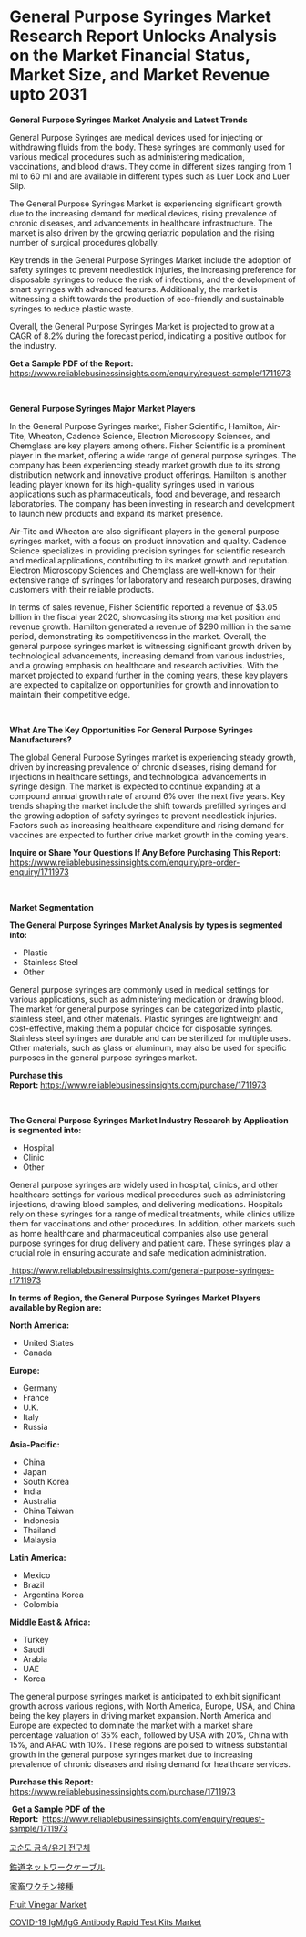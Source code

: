 <p><h1>General Purpose Syringes Market Research Report Unlocks Analysis on the Market Financial Status, Market Size, and Market Revenue upto 2031</h1></p><p><strong>General Purpose Syringes Market Analysis and Latest Trends</strong></p>
<p><p>General Purpose Syringes are medical devices used for injecting or withdrawing fluids from the body. These syringes are commonly used for various medical procedures such as administering medication, vaccinations, and blood draws. They come in different sizes ranging from 1 ml to 60 ml and are available in different types such as Luer Lock and Luer Slip.</p><p>The General Purpose Syringes Market is experiencing significant growth due to the increasing demand for medical devices, rising prevalence of chronic diseases, and advancements in healthcare infrastructure. The market is also driven by the growing geriatric population and the rising number of surgical procedures globally.</p><p>Key trends in the General Purpose Syringes Market include the adoption of safety syringes to prevent needlestick injuries, the increasing preference for disposable syringes to reduce the risk of infections, and the development of smart syringes with advanced features. Additionally, the market is witnessing a shift towards the production of eco-friendly and sustainable syringes to reduce plastic waste.</p><p>Overall, the General Purpose Syringes Market is projected to grow at a CAGR of 8.2% during the forecast period, indicating a positive outlook for the industry.</p></p>
<p><strong>Get a Sample PDF of the Report:&nbsp;</strong> <a href="https://www.reliablebusinessinsights.com/enquiry/request-sample/1711973">https://www.reliablebusinessinsights.com/enquiry/request-sample/1711973</a></p>
<p>&nbsp;</p>
<p><strong>General Purpose Syringes Major Market Players</strong></p>
<p><p>In the General Purpose Syringes market, Fisher Scientific, Hamilton, Air-Tite, Wheaton, Cadence Science, Electron Microscopy Sciences, and Chemglass are key players among others. Fisher Scientific is a prominent player in the market, offering a wide range of general purpose syringes. The company has been experiencing steady market growth due to its strong distribution network and innovative product offerings. Hamilton is another leading player known for its high-quality syringes used in various applications such as pharmaceuticals, food and beverage, and research laboratories. The company has been investing in research and development to launch new products and expand its market presence.</p><p>Air-Tite and Wheaton are also significant players in the general purpose syringes market, with a focus on product innovation and quality. Cadence Science specializes in providing precision syringes for scientific research and medical applications, contributing to its market growth and reputation. Electron Microscopy Sciences and Chemglass are well-known for their extensive range of syringes for laboratory and research purposes, drawing customers with their reliable products.</p><p>In terms of sales revenue, Fisher Scientific reported a revenue of $3.05 billion in the fiscal year 2020, showcasing its strong market position and revenue growth. Hamilton generated a revenue of $290 million in the same period, demonstrating its competitiveness in the market. Overall, the general purpose syringes market is witnessing significant growth driven by technological advancements, increasing demand from various industries, and a growing emphasis on healthcare and research activities. With the market projected to expand further in the coming years, these key players are expected to capitalize on opportunities for growth and innovation to maintain their competitive edge.</p></p>
<p>&nbsp;</p>
<p><strong>What Are The Key Opportunities For General Purpose Syringes Manufacturers?</strong></p>
<p><p>The global General Purpose Syringes market is experiencing steady growth, driven by increasing prevalence of chronic diseases, rising demand for injections in healthcare settings, and technological advancements in syringe design. The market is expected to continue expanding at a compound annual growth rate of around 6% over the next five years. Key trends shaping the market include the shift towards prefilled syringes and the growing adoption of safety syringes to prevent needlestick injuries. Factors such as increasing healthcare expenditure and rising demand for vaccines are expected to further drive market growth in the coming years.</p></p>
<p><strong>Inquire or Share Your Questions If Any Before Purchasing This Report:</strong> <a href="https://www.reliablebusinessinsights.com/enquiry/pre-order-enquiry/1711973">https://www.reliablebusinessinsights.com/enquiry/pre-order-enquiry/1711973</a></p>
<p>&nbsp;</p>
<p><strong>Market Segmentation</strong></p>
<p><strong>The General Purpose Syringes Market Analysis by types is segmented into:</strong></p>
<p><ul><li>Plastic</li><li>Stainless Steel</li><li>Other</li></ul></p>
<p><p>General purpose syringes are commonly used in medical settings for various applications, such as administering medication or drawing blood. The market for general purpose syringes can be categorized into plastic, stainless steel, and other materials. Plastic syringes are lightweight and cost-effective, making them a popular choice for disposable syringes. Stainless steel syringes are durable and can be sterilized for multiple uses. Other materials, such as glass or aluminum, may also be used for specific purposes in the general purpose syringes market.</p></p>
<p><strong>Purchase this Report:&nbsp;</strong><a href="https://www.reliablebusinessinsights.com/purchase/1711973">https://www.reliablebusinessinsights.com/purchase/1711973</a></p>
<p>&nbsp;</p>
<p><strong>The General Purpose Syringes Market Industry Research by Application is segmented into:</strong></p>
<p><ul><li>Hospital</li><li>Clinic</li><li>Other</li></ul></p>
<p><p>General purpose syringes are widely used in hospital, clinics, and other healthcare settings for various medical procedures such as administering injections, drawing blood samples, and delivering medications. Hospitals rely on these syringes for a range of medical treatments, while clinics utilize them for vaccinations and other procedures. In addition, other markets such as home healthcare and pharmaceutical companies also use general purpose syringes for drug delivery and patient care. These syringes play a crucial role in ensuring accurate and safe medication administration.</p></p>
<p><a href="https://www.reliablebusinessinsights.com/general-purpose-syringes-r1711973">&nbsp;https://www.reliablebusinessinsights.com/general-purpose-syringes-r1711973</a></p>
<p><strong>In terms of Region, the General Purpose Syringes Market Players available by Region are:</strong></p>
<p>
    <p> <strong> North America: </strong>
        <ul>
            <li>United States</li>
            <li>Canada</li>
        </ul>
        </p> 
    <p> <strong> Europe: </strong>
        <ul>
            <li>Germany</li>
            <li>France</li>
            <li>U.K.</li>
            <li>Italy</li>
            <li>Russia</li>
        </ul>
        </p> 
    <p> <strong> Asia-Pacific: </strong>
        <ul>
            <li>China</li>
            <li>Japan</li>
            <li>South Korea</li>
            <li>India</li>
            <li>Australia</li>
            <li>China Taiwan</li>
            <li>Indonesia</li>
            <li>Thailand</li>
            <li>Malaysia</li>
        </ul>
        </p> 
    <p> <strong> Latin America: </strong>
        <ul>
            <li>Mexico</li>
            <li>Brazil</li>
            <li>Argentina Korea</li>
            <li>Colombia</li>
        </ul>
        </p> 
    <p> <strong> Middle East & Africa: </strong>
        <ul>
            <li>Turkey</li>
            <li>Saudi</li>
            <li>Arabia</li>
            <li>UAE</li>
            <li>Korea</li>
        </ul>
    </p>
    </p>
<p><p>The general purpose syringes market is anticipated to exhibit significant growth across various regions, with North America, Europe, USA, and China being the key players in driving market expansion. North America and Europe are expected to dominate the market with a market share percentage valuation of 35% each, followed by USA with 20%, China with 15%, and APAC with 10%. These regions are poised to witness substantial growth in the general purpose syringes market due to increasing prevalence of chronic diseases and rising demand for healthcare services.</p></p>
<p><strong>Purchase this Report: </strong><a href="https://www.reliablebusinessinsights.com/purchase/1711973">https://www.reliablebusinessinsights.com/purchase/1711973</a></p>
<p>&nbsp;<strong>Get a Sample PDF of the Report:&nbsp;&nbsp;</strong><a href="https://www.reliablebusinessinsights.com/enquiry/request-sample/1711973">https://www.reliablebusinessinsights.com/enquiry/request-sample/1711973</a></p>
<p><strong></strong></p>
<p><p><a href="https://medium.com/@munchkin678568/%EA%B3%A0%EC%88%9C%EB%8F%84-%EA%B8%88%EC%86%8D-%EC%9C%A0%EA%B8%B0-%EC%A0%84%EA%B5%AC%EC%B2%B4-%EC%8B%9C%EC%9E%A5%EC%9D%98-%EC%8B%A0%ED%9D%A5-%EB%8F%99%ED%96%A5-%EB%B0%8F-%EB%AF%B8%EB%9E%98-%EC%A0%84%EB%A7%9D%EC%9D%80-2024%EB%85%84%EB%B6%80%ED%84%B0-2031%EB%85%84%EA%B9%8C%EC%A7%80%EC%9D%98-%EA%B8%B0%EA%B0%84%EC%9D%84-%EB%8B%A4%EB%A3%B9%EB%8B%88%EB%8B%A4-2bd1a55161c4">고순도 금속/유기 전구체</a></p><p><a href="https://medium.com/@isabeleterson7845/%E9%89%84%E9%81%93%E3%83%8D%E3%83%83%E3%83%88%E3%83%AF%E3%83%BC%E3%82%AF%E3%82%B1%E3%83%BC%E3%83%96%E3%83%AB%E3%81%AE%E5%B8%82%E5%A0%B4%E8%A6%8F%E6%A8%A1-%E5%B8%82%E5%A0%B4%E5%B1%95%E6%9C%9B%E3%81%A8%E5%B8%82%E5%A0%B4%E4%BA%88%E6%B8%AC-2024%E5%B9%B4%E3%81%8B%E3%82%892031%E5%B9%B4-bd0f8f74a601">鉄道ネットワークケーブル</a></p><p><a href="https://medium.com/@alexsania91/%E5%AE%B6%E7%95%9C%E5%8B%95%E7%89%A9%E3%83%AF%E3%82%AF%E3%83%81%E3%83%B3%E5%B8%82%E5%A0%B4-%E5%B8%82%E5%A0%B4%E3%82%B7%E3%82%A7%E3%82%A2-%E5%B8%82%E5%A0%B4%E5%8B%95%E5%90%91-%E3%81%8A%E3%82%88%E3%81%B3%E5%B0%86%E6%9D%A5%E3%81%AE%E6%88%90%E9%95%B7%E3%82%92%E6%8E%A2%E3%82%8B-0f8bb39c5164">家畜ワクチン接種</a></p><p><a href="https://issuu.com/reportprime-2/docs/fruit-vinegar-market-size-2030.pptx">Fruit Vinegar Market</a></p><p><a href="https://github.com/josesg55/Market-Research-Report-List-3/blob/main/covid-19-igmigg-antibody-rapid-test-kits-market.md">COVID-19 IgM/IgG Antibody Rapid Test Kits Market</a></p></p>